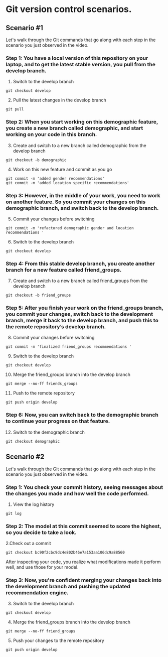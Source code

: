 # Git version control scenarios. 

## Scenario #1

Let's walk through the Git commands that go along with each step in the scenario you just observed in the video.

### Step 1: You have a local version of this repository on your laptop, and to get the latest stable version, you pull from the develop branch.



1. Switch to the develop branch
```git
git checkout develop
```

2. Pull the latest changes in the develop branch
```git
git pull
```


### Step 2: When you start working on this demographic feature, you create a new branch called demographic, and start working on your code in this branch.

3. Create and switch to a new branch called demographic from the develop branch
```git
git checkout -b demographic
```
4. Work on this new feature and commit as you go
```git
git commit -m 'added gender recommendations'
git commit -m 'added location specific recommendations'
```

### Step 3: However, in the middle of your work, you need to work on another feature. So you commit your changes on this demographic branch, and switch back to the develop branch.
5. Commit your changes before switching
```git
git commit -m 'refactored demographic gender and location recommendations '
```
6. Switch to the develop branch
```git
git checkout develop
```

### Step 4: From this stable develop branch, you create another branch for a new feature called friend_groups.
7. Create and switch to a new branch called friend_groups from the develop branch
```git
git checkout -b friend_groups
```

### Step 5: After you finish your work on the friend_groups branch, you commit your changes, switch back to the development branch, merge it back to the develop branch, and push this to the remote repository’s develop branch.
8. Commit your changes before switching
```git
git commit -m 'finalized friend_groups recommendations '
```

9. Switch to the develop branch
```git
git checkout develop
```

10. Merge the friend_groups branch into the develop branch
```git
git merge --no-ff friends_groups
```

11. Push to the remote repository
```git
git push origin develop
```

### Step 6: Now, you can switch back to the demographic branch to continue your progress on that feature.
12. Switch to the demographic branch
```git
git checkout demographic
```

## Scenario #2
Let's walk through the Git commands that go along with each step in the scenario you just observed in the video.

### Step 1: You check your commit history, seeing messages about the changes you made and how well the code performed.

1. View the log history
```git
git log
```

### Step 2: The model at this commit seemed to score the highest, so you decide to take a look.
2.Check out a commit
```git
git checkout bc90f2cbc9dc4e802b46e7a153aa106dc9a88560
```

After inspecting your code, you realize what modifications made it perform well, and use those for your model.

### Step 3: Now, you're confident merging your changes back into the development branch and pushing the updated recommendation engine.
3. Switch to the develop branch
```git
git checkout develop
```

4. Merge the friend_groups branch into the develop branch
```git
git merge --no-ff friend_groups
```
5. Push your changes to the remote repository
```git
git push origin develop
```